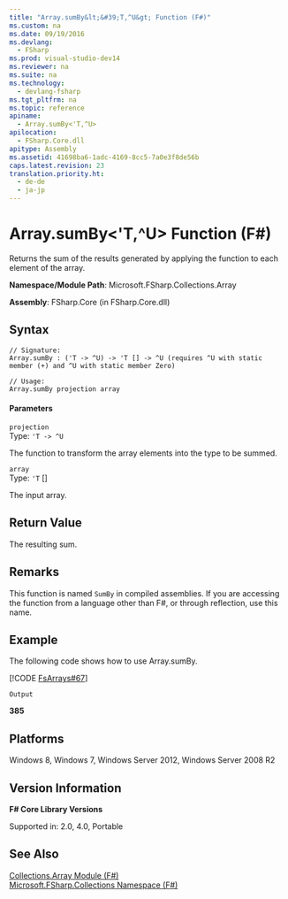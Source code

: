 ```yaml
---
title: "Array.sumBy&lt;&#39;T,^U&gt; Function (F#)"
ms.custom: na
ms.date: 09/19/2016
ms.devlang: 
  - FSharp
ms.prod: visual-studio-dev14
ms.reviewer: na
ms.suite: na
ms.technology: 
  - devlang-fsharp
ms.tgt_pltfrm: na
ms.topic: reference
apiname: 
  - Array.sumBy<'T,^U>
apilocation: 
  - FSharp.Core.dll
apitype: Assembly
ms.assetid: 41698ba6-1adc-4169-8cc5-7a0e3f8de56b
caps.latest.revision: 23
translation.priority.ht: 
  - de-de
  - ja-jp
---
```

# Array.sumBy&lt;&#39;T,^U&gt; Function (F#)
Returns the sum of the results generated by applying the function to each element of the array.  
  
 **Namespace/Module Path**: Microsoft.FSharp.Collections.Array  
  
 **Assembly**: FSharp.Core (in FSharp.Core.dll)  
  
## Syntax  
  
```  
// Signature:  
Array.sumBy : ('T -> ^U) -> 'T [] -> ^U (requires ^U with static member (+) and ^U with static member Zero)  
  
// Usage:  
Array.sumBy projection array  
```  
  
#### Parameters  
 `projection`  
 Type: `'T -> ^U`  
  
 The function to transform the array elements into the type to be summed.  
  
 `array`  
 Type: `'T` [&#91;&#93;](../vs140/Core.--T--Type--F#-2.md)  
  
 The input array.  
  
## Return Value  
 The resulting sum.  
  
## Remarks  
 This function is named `SumBy` in compiled assemblies. If you are accessing the function from a language other than F#, or through reflection, use this name.  
  
## Example  
 The following code shows how to use Array.sumBy.  
  
 [!CODE [FsArrays#67](../CodeSnippet/VS_Snippets_Fsharp/fsarrays#67)]  
  
 `Output`  
  
 **385**   
## Platforms  
 Windows 8, Windows 7, Windows Server 2012, Windows Server 2008 R2  
  
## Version Information  
 **F# Core Library Versions**  
  
 Supported in: 2.0, 4.0, Portable  
  
## See Also  
 [Collections.Array Module (F#)](../Topic/Collections.Array%20Module%20\(F%23\).md)   
 [Microsoft.FSharp.Collections Namespace (F#)](../Topic/Microsoft.FSharp.Collections%20Namespace%20\(F%23\).md)